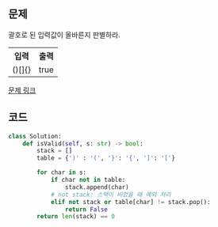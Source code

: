 ## 문제

괄호로 된 입력값이 올바른지 판별하라.

 <table>
	<th>입력</th>
	<th>출력</th>
	<tr><!-- 첫번째 줄 시작 -->
	    <td>()[]{}</td>
	    <td>true</td>
	</tr><!-- 첫번째 줄 끝 -->
</table>

<a href="https://leetcode.com/problems/valid-parentheses/" target="_blank">문제 링크</a>

## 코드

```python
class Solution:
    def isValid(self, s: str) -> bool:
        stack = []
        table = {')' : '(', '}': '{', ']': '['}

        for char in s:
            if char not in table:
                stack.append(char)
            # not stack: 스택이 비었을 때 예외 처리
            elif not stack or table[char] != stack.pop():
                return False
        return len(stack) == 0
```